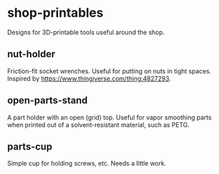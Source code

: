 # shop-printables

Designs for 3D-printable tools useful around the shop.

## nut-holder

Friction-fit socket wrenches. Useful for putting on nuts in tight spaces.
Inspired by https://www.thingiverse.com/thing:4827293.

## open-parts-stand

A part holder with an open (grid) top. Useful for vapor smoothing parts when printed out of a solvent-resistant material, such as PETG.

## parts-cup

Simple cup for holding screws, etc. Needs a little work.
